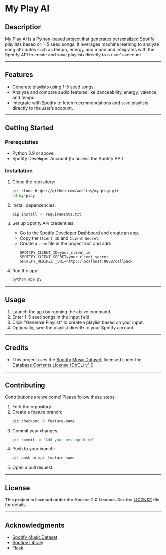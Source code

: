 # My Play AI

## Description
My Play AI is a Python-based project that generates personalized Spotify playlists based on 1-5 seed songs. It leverages machine learning to analyze song attributes such as tempo, energy, and mood and integrates with the Spotify API to create and save playlists directly to a user's account.

---

## Features
- Generate playlists using 1-5 seed songs.
- Analyze and compare audio features like danceability, energy, valence, and tempo.
- Integrate with Spotify to fetch recommendations and save playlists directly to the user’s account.

---

## Getting Started

### Prerequisites
- Python 3.9 or above
- Spotify Developer Account (to access the Spotify API)

### Installation
1. Clone the repository:
   ```bash
   git clone https://github.com/weolins/my-play.git
   cd my-play
   ```

2. Install dependencies:
   ```bash
   pip install -r requirements.txt
   ```

3. Set up Spotify API credentials:
   - Go to the [Spotify Developer Dashboard](https://developer.spotify.com/dashboard) and create an app.
   - Copy the `Client ID` and `Client Secret`.
   - Create a `.env` file in the project root and add:
     ```
     SPOTIPY_CLIENT_ID=your_client_id
     SPOTIPY_CLIENT_SECRET=your_client_secret
     SPOTIPY_REDIRECT_URI=http://localhost:8888/callback
     ```

4. Run the app:
   ```bash
   python app.py
   ```

---

## Usage
1. Launch the app by running the above command.
2. Enter 1-5 seed songs in the input field.
3. Click "Generate Playlist" to create a playlist based on your input.
4. Optionally, save the playlist directly to your Spotify account.

---

## Credits
- This project uses the [Spotify Music Dataset](https://www.kaggle.com/datasets/solomonameh/spotify-music-dataset), licensed under the [Database Contents License (DbCL) v1.0](https://opendatacommons.org/licenses/dbcl/1-0/).

---

## Contributing
Contributions are welcome! Please follow these steps:
1. Fork the repository.
2. Create a feature branch:
   ```bash
   git checkout -b feature-name
   ```
3. Commit your changes:
   ```bash
   git commit -m "Add your message here"
   ```
4. Push to your branch:
   ```bash
   git push origin feature-name
   ```
5. Open a pull request.

---

## License
This project is licensed under the Apache 2.0 License. See the [LICENSE](https://github.com/weolins/my-play/blob/main/LICENSE) file for details.

---

## Acknowledgments
- [Spotify Music Dataset](https://www.kaggle.com/datasets/solomonameh/spotify-music-dataset)
- [Spotipy Library](https://spotipy.readthedocs.io/)
- [Flask](https://flask.palletsprojects.com/)

